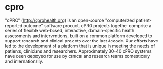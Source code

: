 cpro
====

"cPRO" (http://cprohealth.org)  is an open-source "computerized patient-reported outcome" software product.  cPRO projects together comprise a series of flexible web-based, interactive, domain-specific health assessments and interventions, built on a common platform developed to support research and clinical projects over the last decade. Our efforts have led to the development of a platform that is unique in meeting the needs of patients, clinicians and researchers. Approximately 30-40 cPRO systems have been deployed for use by clinical and research teams domestically and internationally.
